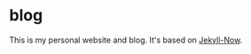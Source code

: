 # blog

This is my personal website and blog. It's based on [Jekyll-Now](https://github.com/barryclark/jekyll-now).
